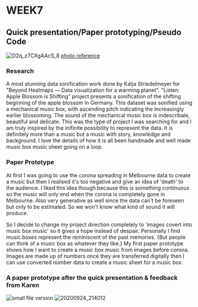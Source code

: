 # WEEK7

## Quick presentation/Paper prototyping/Pseudo Code



![D2q_z7CXgAAcS_8](https://user-images.githubusercontent.com/68723268/96746976-7bddce00-1413-11eb-9260-5b8e41d471c2.jpg)
[photo reference](https://twitter.com/moritz_stefaner/status/1110912065538019329/photo/1)

### Research

A most stunning data sonification work done by Katja Striedelmeyer for "Beyond Heatmaps — Data visualization for a warming planet". "Listen: Apple Blossom is Shifting" project presents a sonification of the shifting beginning of the apple blossom in Germany. This dataset was sonified using a mechanical music box, with ascending pitch indicating the increasingly earlier blossoming. The sound of the mechanical music box is indescribale, beautiful and delicate. This was the type of project I was searching for and I am truly inspired by the inifinite possibility to represent the data. It is definitely more than a music but a music with story, knowledge and background. I love the details of how it is all been handmade and well made music box music sheet going on a loop.

### Paper Prototype

At first I was going to use the corona spreading in Melbourne data to create a music but then I realised it's too negative and give an idea of 'death' to the audience. I liked this idea though because this is something continuous so the music will only end when the corona is completely gone in Melbourne. Also very generative as well since the data can't be foreseen but only to be estimated. So we won't know what kind of sound it will produce.

So I decide to change my project direction completely to 'images covert into music box music' so it gives a hope instead of despair. Personally I find music boxes represent the reminiscent of the past memories. {But people can think of a music box as whatever they like.} My first paper prototype shows how I want to create a music box music from images before corona.
Images are made up of numbers once they are transferred digitally then I can use converted number data to create a music sheet for a music box.

### A paper prototype after the quick presentation & feedback from Karen
![small file version](https://user-images.githubusercontent.com/68723268/96743967-41266680-1410-11eb-9f09-4b28bcfb5c9b.JPG) 
![20200924_214012](https://user-images.githubusercontent.com/68723268/96744566-ea6d5c80-1410-11eb-88e9-dfe00642c268.gif)

